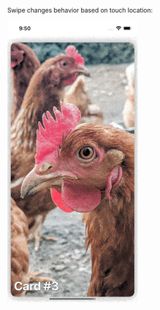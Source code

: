 Swipe changes behavior based on touch location:  

![swipe from top, swipe from bottom](swipe-top-bottom.gif)
